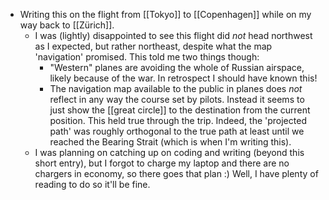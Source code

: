 - Writing this on the flight from [[Tokyo]] to [[Copenhagen]] while on my way back to [[Zürich]].
    - I was (lightly) disappointed to see this flight did *not* head northwest as I expected, but rather northeast, despite what the map 'navigation' promised. This told me two things though:
        - "Western" planes are avoiding the whole of Russian airspace, likely because of the war. In retrospect I should have known this!
        - The navigation map available to the public in planes does *not* reflect in any way the course set by pilots. Instead it seems to just show the [[great circle]] to the destination from the current position. This held true through the trip. Indeed, the 'projected path' was roughly orthogonal to the true path at least until we reached the Bearing Strait (which is when I'm writing this).
    - I was planning on catching up on coding and writing (beyond this short entry), but I forgot to charge my laptop and there are no chargers in economy, so there goes that plan :) Well, I have plenty of reading to do so it'll be fine.

